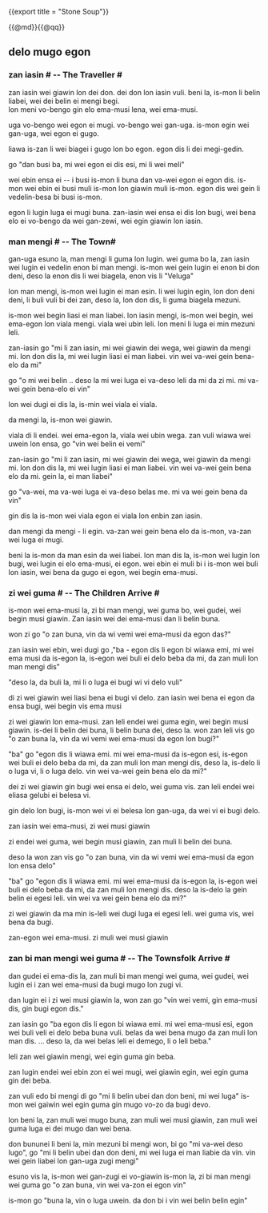 {{export title = "Stone Soup"}}

{{@md}}{{@qq}}
<h2>delo mugo egon</h2>

<h3>zan iasin # -- The Traveller #</h3>

zan iasin wei giawin lon dei don. dei don lon iasin vuli. beni la, is-mon li belin liabei, wei dei belin ei mengi begi.    
lon meni vo-bengo gin elo ema-musi lena, wei ema-musi.

uga vo-bengo wei egon ei mugi. vo-bengo wei gan-uga. is-mon egin wei gan-uga, wei egon ei gugo.

liawa is-zan li wei biagei i gugo lon bo egon. egon dis li dei megi-gedin.

go "dan busi ba, mi wei egon ei dis esi, mi li wei meli"

wei ebin ensa ei --  i busi is-mon li buna dan va-wei egon ei egon dis. is-mon wei ebin ei busi muli is-mon lon giawin muli is-mon. egon dis wei gein li vedelin-besa bi busi is-mon. 

egon li lugin luga ei mugi buna. zan-iasin wei ensa ei dis lon bugi, wei bena elo ei vo-bengo da wei gan-zewi, wei egin giawin lon iasin.

<h3> man mengi # -- The Town#</h3>

gan-uga esuno la, man mengi li guma lon lugin. wei guma bo la, zan iasin wei lugin ei vedelin enon bi man mengi. is-mon wei gein lugin ei enon bi don deni, deso la enon dis li wei biagela, enon vis li "Veluga" 

lon man mengi, is-mon wei lugin ei man esin. li wei lugin egin, lon don deni deni, li buli vuli bi dei zan, deso la, lon don dis, li guma biagela mezuni.

is-mon wei begin liasi ei man liabei. lon iasin mengi, is-mon wei begin, wei ema-egon lon viala mengi. viala wei ubin leli. lon meni li luga ei min mezuni leli.

zan-iasin go "mi li zan iasin, mi wei giawin dei wega, wei giawin da mengi mi. lon don dis la, mi wei lugin liasi ei man liabei. vin wei va-wei gein bena-elo da mi"

go "o mi wei belin .. deso la mi wei luga ei va-deso leli da mi da zi mi. mi va-wei gein bena-elo ei vin"

lon wei dugi ei dis la, is-min wei viala ei viala.

da mengi la, is-mon wei giawin. 

viala di li endei. wei ema-egon la, viala wei ubin wega. zan vuli wiawa wei uwein lon ensa, go "vin wei belin ei vemi"

zan-iasin go "mi li zan iasin, mi wei giawin dei wega, wei giawin da mengi mi. lon don dis la, mi wei lugin liasi ei man liabei. vin wei va-wei gein bena elo da mi. gein la, ei man liabei"

go "va-wei, ma va-wei luga ei va-deso belas me. mi va wei gein bena da vin"

gin dis la is-mon wei viala egon ei viala lon enbin zan iasin.

dan mengi da mengi - li egin. va-zan wei gein bena elo da is-mon, va-zan wei luga ei mugi. 

beni la is-mon da man esin da wei liabei.  lon man dis la, is-mon wei lugin lon bugi, wei lugin ei elo ema-musi, ei egon. wei ebin ei muli bi i is-mon wei buli lon iasin, wei bena da gugo ei egon, wei begin ema-musi. 

<h3> zi wei guma # -- The Children Arrive #</h3>

is-mon wei ema-musi la, zi bi man mengi, wei guma bo, wei gudei, wei begin musi giawin. Zan iasin wei dei ema-musi dan li belin buna.

won zi go "o zan buna, vin da wi vemi wei ema-musi da egon das?"

zan iasin wei ebin, wei dugi go ,"ba - egon dis li egon bi wiawa emi, mi wei ema musi da is-egon la, is-egon wei buli ei delo beba da mi, da zan muli lon man mengi dis"

"deso la, da buli la, mi li o luga ei bugi wi vi delo vuli"

di zi wei giawin wei liasi bena ei bugi vi delo. zan iasin wei bena ei egon da ensa bugi, wei begin vis ema musi

zi wei giawin lon ema-musi. zan leli endei wei guma egin, wei begin musi giawin. is-dei li belin dei buna, li belin buna dei, deso la. won zan leli vis go "o zan buna la, vin da wi vemi wei ema-musi da egon lon bugi?"

"ba" go "egon dis li wiawa emi. mi wei ema-musi da is-egon esi, is-egon wei buli ei delo beba da mi, da zan muli lon man mengi dis, deso la, is-delo li o luga vi, li o luga delo. vin wei va-wei gein bena elo da mi?"

dei zi wei giawin gin bugi wei ensa ei delo, wei guma vis. zan leli endei wei eliasa gelubi ei belesa vi.

gin delo lon bugi, is-mon wei vi ei belesa lon gan-uga, da wei vi ei bugi delo.

zan iasin wei ema-musi, zi wei musi giawin

zi endei wei guma, wei begin musi giawin, zan muli li belin dei buna.

deso la won zan vis go "o zan buna, vin da wi vemi wei ema-musi da egon lon ensa delo"

"ba" go "egon dis li wiawa emi. mi wei ema-musi da is-egon la, is-egon wei buli ei delo beba da mi, da zan muli lon mengi dis. deso la is-delo la gein belin ei egesi leli. vin wei va wei gein bena elo da mi?"

zi wei giawin da ma min is-leli wei dugi luga ei egesi leli. wei guma vis, wei bena da bugi.

zan-egon wei ema-musi. zi muli wei musi giawin

<h3> zan bi man mengi wei guma # -- The Townsfolk Arrive #</h3>

dan gudei ei ema-dis la, zan muli bi man mengi wei guma, wei gudei, wei lugin ei i zan wei ema-musi da bugi mugo lon zugi vi.

dan lugin ei i zi wei musi giawin la, won zan go "vin wei vemi, gin ema-musi dis, gin bugi egon dis."

zan iasin go "ba egon dis li egon bi wiawa emi. mi wei ema-musi esi, egon wei buli veli ei delo beba buna vuli. belas da wei bena mugo da zan muli lon man dis. ... deso la, da wei belas leli ei demego, li o leli beba."

leli zan wei giawin mengi, wei egin guma gin beba.

zan lugin endei wei ebin zon ei wei mugi, wei giawin egin, wei egin guma gin dei beba.

zan vuli edo bi mengi di go "mi li belin ubei dan don beni, mi wei luga" is-mon wei gaiwin wei egin guma gin mugo vo-zo da bugi devo.

lon beni la, zan muli wei mugo buna, zan muli wei musi giawin, zan muli wei guma luga ei dei mugo dan wei bena.

don bununei li beni la, min mezuni bi mengi won, bi go "mi va-wei deso lugo", go "mi li belin ubei dan don deni, mi wei luga ei man liabie da vin. vin wei gein liabei lon gan-uga zugi mengi"

esuno vis la, is-mon wei gan-zugi ei vo-giawin is-mon la, zi bi man mengi wei guma go "o zan buna, vin wei va-zon ei egon vin"

is-mon go "buna la, vin o luga uwein. da don bi i vin wei belin belin egin"

